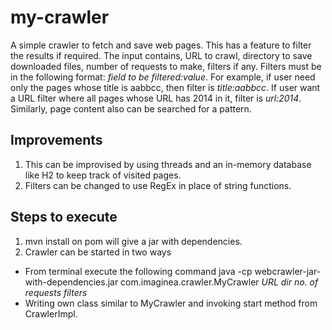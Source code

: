 # my-crawler


A simple crawler to fetch and save web pages. This has a feature to filter the results if required.
The input contains, URL to crawl, directory to save downloaded files, number of requests to make, filters if any.
Filters must be in the following format:
*field to be filtered:value*. For example, if user need only the pages whose title is aabbcc, then filter is *title:aabbcc*. If user want a URL filter where all pages whose URL has 2014 in it, filter is *url:2014*. Similarly, page content also can be searched for a pattern.

## Improvements
1.  This can be improvised by using threads and an in-memory database like H2 to keep track of visited pages.
2.  Filters can be changed to use RegEx in place of string functions.


## Steps to execute

1.  mvn install on pom will give a jar with dependencies.
2. Crawler can be started in two ways
  -  From terminal execute the following command java -cp webcrawler-jar-with-dependencies.jar com.imaginea.crawler.MyCrawler *URL dir no. of requests filters*
  -  Writing own class similar to MyCrawler and invoking start method from CrawlerImpl.

